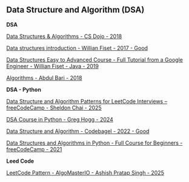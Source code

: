 ## **Data Structure and Algorithm (DSA)**

**DSA**

[Data Structures & Algorithms - CS Dojo - 2018](https://www.youtube.com/watch?v=bum_19loj9A&list=PLBZBJbE_rGRV8D7XZ08LK6z-4zPoWzu5H&index=1)

[Data structures introduction - Willian Fiset - 2017 - Good](https://www.youtube.com/watch?v=Qmt0QwzEmh0&list=PLDV1Zeh2NRsB6SWUrDFW2RmDotAfPbeHu&index=1)

[Data Structures Easy to Advanced Course - Full Tutorial from a Google Engineer - Willian Fiset - Java - 2019](https://www.youtube.com/watch?v=RBSGKlAvoiM&list=PLWKjhJtqVAbn5emQ3RRG8gEBqkhf_5vxD)

[Algorithms - Abdul Bari - 2018](https://www.youtube.com/watch?v=0IAPZzGSbME&list=PLDN4rrl48XKpZkf03iYFl-O29szjTrs_O)


**DSA - Python**

[Data Structure and Algorithm Patterns for LeetCode Interviews – freeCodeCamp - Sheldon Chai - 2025](https://www.youtube.com/watch?v=Z_c4byLrNBU&t=1970s)

[DSA Course in Python - Greg Hogg - 2024](https://www.youtube.com/watch?v=aWKEBEg55ps&list=PLKYEe2WisBTGq9T0wPulXz1otUsVeOGey)

[Data Structure and Algorithm - Codebagel - 2022 - Good](https://www.youtube.com/watch?v=cQWr9DFE1ww&list=PLUITAQK78D8PByrC3XDuF-elzSK7QWXO5)

[Data Structures and Algorithms in Python - Full Course for Beginners - freeCodeCamp - 2021](https://www.youtube.com/watch?v=pkYVOmU3MgA)

**Leed Code**

[LeetCode Pattern - AlgoMasterIO - Ashish Pratap Singh - 2025](https://www.youtube.com/watch?v=QzZ7nmouLTI&list=PLK63NuByH5o-tqaMUHRA4r8ObRW7PWz45)
